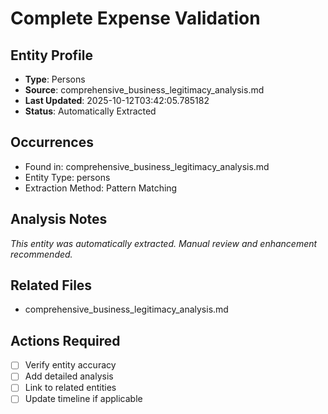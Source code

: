 # Complete Expense Validation

## Entity Profile
- **Type**: Persons
- **Source**: comprehensive_business_legitimacy_analysis.md
- **Last Updated**: 2025-10-12T03:42:05.785182
- **Status**: Automatically Extracted

## Occurrences
- Found in: comprehensive_business_legitimacy_analysis.md
- Entity Type: persons
- Extraction Method: Pattern Matching

## Analysis Notes
*This entity was automatically extracted. Manual review and enhancement recommended.*

## Related Files
- comprehensive_business_legitimacy_analysis.md

## Actions Required
- [ ] Verify entity accuracy
- [ ] Add detailed analysis
- [ ] Link to related entities
- [ ] Update timeline if applicable
